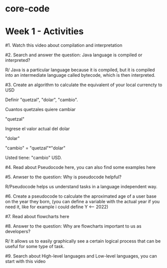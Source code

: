# core-code
# Week 1 - Activities

#1. Watch this video about compilation and interpretation

#2. Search and answer the question: Java language is compiled or interpreted?

R/ Java is a particular language because it is compiled, but it is compiled into an intermediate language called bytecode, which is then interpreted.

#3. Create an algorithm to calculate the equivalent of your local currencty to USD

Definir "quetzal", "dolar", "cambio".

Cuantos quetzales quiere cambiar

"quetzal"

Ingrese el valor actual del dolar

"dolar"

"cambio" = "quetzal"*"dolar"

Usted tiene: "cambio" USD.

#4. Read about Pseudocode here, you can also find some examples here

#5. Anwser to the question: Why is pseudocode helpful?

R/Pseudocode helps us understand tasks in a language independent way.

#6. Create a pseudocode to calculate the aproximated age of a user base on the year they born, (you can define a variable with the actual year if you need it, like for example i could define Y <-- 2022)

#7. Read about flowcharts here

#8. Answer to the question: Why are flowcharts important to us as developers?

R/ It allows us to easily graphically see a certain logical process that can be useful for some type of task.

#9. Search about High-level languages and Low-level languages, you can start with this video
